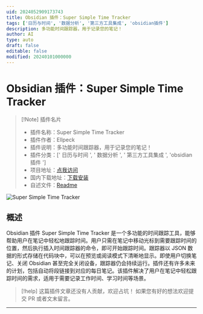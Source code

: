 ```yaml
---
uid: 2024052909173743
title: Obsidian 插件：Super Simple Time Tracker
tags: ['日历与时间', '数据分析', '第三方工具集成', 'obsidian插件']
description: 多功能时间跟踪器，用于记录您的笔记！
author: AI
type: auto
draft: false
editable: false
modified: 20240101000000
---
```


# Obsidian 插件：Super Simple Time Tracker

> [!Note] 插件名片
> - 插件名称：Super Simple Time Tracker
> - 插件作者：Ellpeck
> - 插件说明：多功能时间跟踪器，用于记录您的笔记！
> - 插件分类：[' 日历与时间 ', ' 数据分析 ', ' 第三方工具集成 ', 'obsidian 插件 ']
> - 项目地址：[点我访问](https://github.com/Ellpeck/ObsidianSimpleTimeTracker)
> - 国内下载地址：[下载安装](https://pkmer.cn/products/plugin/pluginMarket/?simple-time-tracker)
> - 自述文件：[Readme](https://ghproxy.net/https://raw.githubusercontent.com/Ellpeck/ObsidianSimpleTimeTracker/master/README.md)

![Super Simple Time Tracker](https://cdn.pkmer.cn/covers/simple-time-tracker.png!pkmer)

## 概述

Obsidian 插件 Super Simple Time Tracker 是一个多功能的时间跟踪工具，能够帮助用户在笔记中轻松地跟踪时间。用户只需在笔记中移动光标到需要跟踪时间的位置，然后执行插入时间跟踪器的命令，即可开始跟踪时间。跟踪器以 JSON 数据的形式存储在代码块中，可以在预览或阅读模式下清晰地显示。即使用户切换笔记、关闭 Obsidian 甚至完全关闭设备，跟踪器仍会持续运行。插件还有许多未来的计划，包括自动将段链接到对应的每日笔记。该插件解决了用户在笔记中轻松跟踪时间的需求，适用于需要记录工作时间、学习时间等场景。

> [!help]
> 这篇插件文章还没有人贡献，欢迎占坑！
> 如果您有好的想法欢迎提交 PR 或者文末留言。

---



